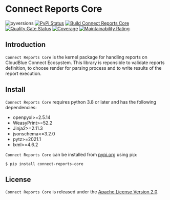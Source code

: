# Connect Reports Core

![pyversions](https://img.shields.io/pypi/pyversions/connect-reports-core.svg) [![PyPi Status](https://img.shields.io/pypi/v/connect-reports-core.svg)](https://pypi.org/project/connect-reports-core/) [![Build Connect Reports Core](https://github.com/cloudblue/connect-reports-core/actions/workflows/build.yml/badge.svg)](https://github.com/cloudblue/connect-reports-core/actions/workflows/build.yml) [![Quality Gate Status](https://sonarcloud.io/api/project_badges/measure?project=connect-reports-core&metric=alert_status)](https://sonarcloud.io/dashboard?id=connect-reports-core) [![Coverage](https://sonarcloud.io/api/project_badges/measure?project=connect-reports-core&metric=coverage)](https://sonarcloud.io/dashboard?id=connect-reports-core) [![Maintainability Rating](https://sonarcloud.io/api/project_badges/measure?project=connect-reports-core&metric=sqale_rating)](https://sonarcloud.io/dashboard?id=connect-reports-core)

## Introduction

`Connect Reports Core` is the kernel package for handling reports on CloudBlue Connect Ecosystem. This library is reponsible to validate reports definition, to choose render for parsing process and to write results of the report execution.


## Install

`Connect Reports Core` requires python 3.8 or later and has the following dependencies:

* openpyxl>=2.5.14
* WeasyPrint>=52.2
* Jinja2>=2.11.3
* jsonschema<=3.2.0
* pytz>=2021.1
* lxml>=4.6.2

`Connect Reports Core` can be installed from [pypi.org](https://pypi.org/project/connect-reports-core/) using pip:

```
$ pip install connect-reports-core
```


## License

``Connect Reports Core`` is released under the [Apache License Version 2.0](https://www.apache.org/licenses/LICENSE-2.0).
